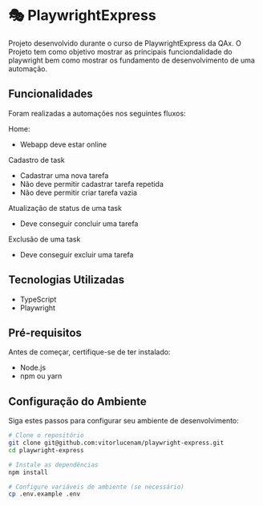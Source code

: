 #  🎭 PlaywrightExpress

Projeto desenvolvido  durante o curso de PlaywrightExpress da QAx.
O Projeto tem como objetivo mostrar as principais funciondalidade do playwright bem como mostrar os fundamento de desenvolvimento de uma automação.

## Funcionalidades

Foram realizadas a automações nos seguintes fluxos:

Home:
- Webapp deve estar online

Cadastro de task
- Cadastrar uma nova tarefa
- Não deve permitir cadastrar tarefa repetida
- Não deve permitir criar tarefa vazia

Atualização de status de uma task
- Deve conseguir concluir uma tarefa

Exclusão de uma task
- Deve conseguir excluir uma tarefa

## Tecnologias Utilizadas

- TypeScript
- Playwright

## Pré-requisitos

Antes de começar, certifique-se de ter instalado:
- Node.js
- npm ou yarn

## Configuração do Ambiente

Siga estes passos para configurar seu ambiente de desenvolvimento:

```bash
# Clone o repositório
git clone git@github.com:vitorlucenam/playwright-express.git
cd playwright-express

# Instale as dependências
npm install

# Configure variáveis de ambiente (se necessário)
cp .env.example .env
